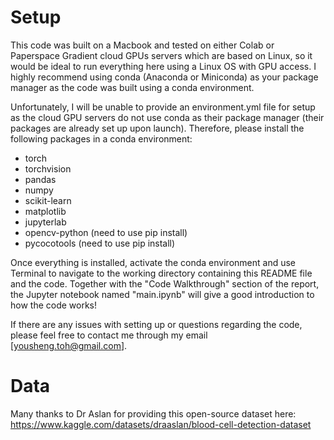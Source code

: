 # Setup

This code was built on a Macbook and tested on either Colab or Paperspace Gradient cloud GPUs servers which are based on Linux, so it would be ideal to run everything here using a Linux OS with GPU access. I highly recommend using conda (Anaconda or Miniconda) as your package manager as the code was built using a conda environment. 

Unfortunately, I will be unable to provide an environment.yml file for setup as the cloud GPU servers do not use conda as their package manager (their packages are already set up upon launch). Therefore, please install the following packages in a conda environment:

- torch
- torchvision
- pandas
- numpy
- scikit-learn
- matplotlib
- jupyterlab
- opencv-python (need to use pip install)
- pycocotools (need to use pip install)

Once everything is installed, activate the conda environment and use Terminal to navigate to the working directory containing this README file and the code. Together with the "Code Walkthrough" section of the report, the Jupyter notebook named "main.ipynb" will give a good introduction to how the code works!

If there are any issues with setting up or questions regarding the code, please feel free to contact me through my email [yousheng.toh@gmail.com].

# Data

Many thanks to Dr Aslan for providing this open-source dataset here: https://www.kaggle.com/datasets/draaslan/blood-cell-detection-dataset